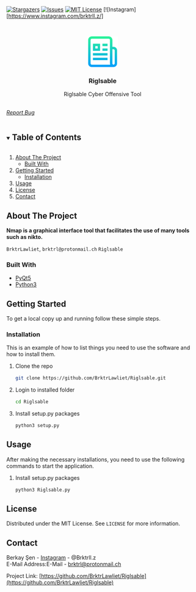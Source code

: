 <!--
*** Thanks for checking out the Best-README-Template. If you have a suggestion
*** that would make this better, please fork the repo and create a pull request
*** or simply open an issue with the tag "enhancement".
*** Thanks again! Now go create something AMAZING! :D
***
***
***
*** To avoid retyping too much info. Do a search and replace for the following:
*** github_username, repo_name, twitter_handle, email, project_title, project_description
-->



<!-- PROJECT SHIELDS -->
<!--
*** I'm using markdown "reference style" links for readability.
*** Reference links are enclosed in brackets [ ] instead of parentheses ( ).
*** See the bottom of this document for the declaration of the reference variables
*** for contributors-url, forks-url, etc. This is an optional, concise syntax you may use.
*** https://www.markdownguide.org/basic-syntax/#reference-style-links
-->


[![Stargazers][stars-shield]][stars-url]
[![Issues][issues-shield]][issues-url]
[![MIT License][license-shield]][license-url]
[![Instagram][https://www.instagram.com/brktrll.z/]



<!-- PROJECT LOGO -->
<br />
<p align="center">
  <a href="https://github.com/BrktrLawliet/Riglsable">
    <img src="images/logo.png" alt="Logo" width="80" height="80">
  </a>

  <h3 align="center">Riglsable</h3>

  <p align="center">
    Riglsable Cyber Offensive Tool
    <br />
    <br />
    <address>
    <a href="mailto:brktrl@protonmail.ch">Report Bug</a>
    </address>
  </p>
</p>



<!-- TABLE OF CONTENTS -->
<details open="open">
  <summary><h2 style="display: inline-block">Table of Contents</h2></summary>
  <ol>
    <li>
      <a href="#about-the-project">About The Project</a>
      <ul>
        <li><a href="#built-with">Built With</a></li>
      </ul>
    </li>
    <li>
      <a href="#getting-started">Getting Started</a>
      <ul>
        <li><a href="#installation">Installation</a></li>
      </ul>
    </li>
    <li><a href="#usage">Usage</a></li>
    <li><a href="#license">License</a></li>
    <li><a href="#contact">Contact</a></li>
  </ol>
</details>



<!-- ABOUT THE PROJECT -->
## About The Project


**Nmap is a graphical interface tool that facilitates the use of many tools such as nikto.**

`BrktrLawliet`,
`brktrl@protonmail.ch`
`Riglsable`


### Built With

* [PyQt5](https://pypi.org/project/PyQt5/)
* [Python3](https://www.python.org)



<!-- GETTING STARTED -->
## Getting Started

To get a local copy up and running follow these simple steps.


### Installation

This is an example of how to list things you need to use the software and how to install them.

1. Clone the repo
   ```sh
   git clone https://github.com/BrktrLawliet/Riglsable.git
   ```
2. Login to installed folder
   ```sh
   cd Riglsable
   ```
3. Install setup.py packages
   ```sh
   python3 setup.py
   ```



<!-- USAGE EXAMPLES -->
## Usage

After making the necessary installations, you need to use the following commands to start the application.

1. Install setup.py packages
   ```sh
   python3 Riglsable.py
   ```


<!-- LICENSE -->
## License

Distributed under the MIT License. See `LICENSE` for more information.



<!-- CONTACT -->
## Contact

Berkay Şen - [Instagram](https://www.instagram.com/brktrll.z/) - @Brktrll.z <br>
E-Mail Address:E-Mail - brktrl@protonmail.ch

Project Link: [https://github.com/BrktrLawliet/Riglsable](https://github.com/BrktrLawliet/Riglsable)




<!-- MARKDOWN LINKS & IMAGES -->
<!-- https://www.markdownguide.org/basic-syntax/#reference-style-links -->
[contributors-shield]: https://img.shields.io/github/contributors/github_username/repo.svg?style=for-the-badge
[contributors-url]: https://github.com/github_username/repo/graphs/contributors
[forks-shield]: https://img.shields.io/github/forks/github_username/repo.svg?style=for-the-badge
[forks-url]: https://github.com/github_username/repo/network/members
[stars-shield]: https://img.shields.io/github/stars/github_username/repo.svg?style=for-the-badge
[stars-url]: https://github.com/github_username/repo/stargazers
[issues-shield]: https://img.shields.io/github/issues/github_username/repo.svg?style=for-the-badge
[issues-url]: https://github.com/github_username/repo/issues
[license-shield]: https://img.shields.io/github/license/github_username/repo.svg?style=for-the-badge
[license-url]: https://github.com/github_username/repo/blob/master/LICENSE.txt
[linkedin-shield]: https://img.shields.io/badge/-LinkedIn-black.svg?style=for-the-badge&logo=linkedin&colorB=555
[linkedin-url]: https://linkedin.com/in/github_username
